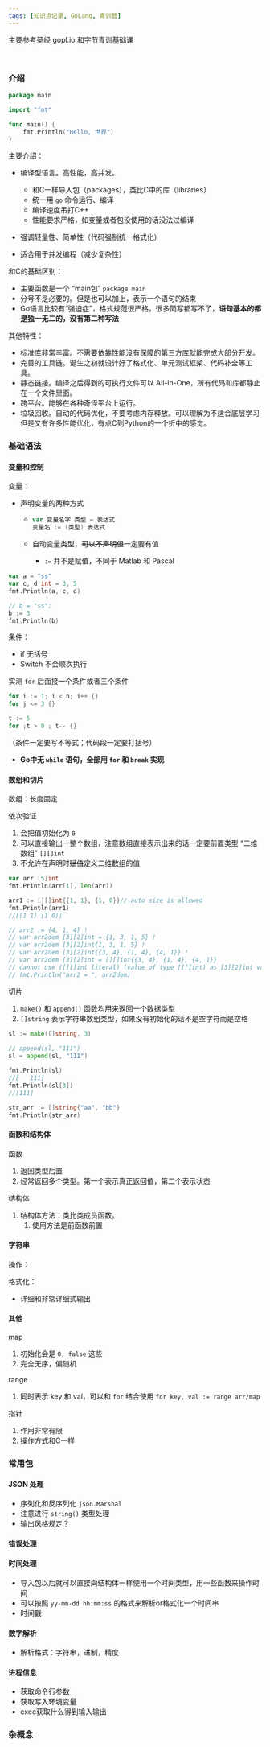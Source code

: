 ```yaml
---
tags: [知识点记录, GoLang, 青训营]
---
```


主要参考圣经 gopl.io 和字节青训基础课

​	

### 介绍



```go
package main

import "fmt"

func main() {
    fmt.Println("Hello, 世界")
}
```





主要介绍：

- 编译型语言。高性能，高并发。
  - 和C一样导入包（packages），类比C中的库（libraries）
  - 统一用 `go` 命令运行、编译
  - 编译速度吊打C++
  - 性能要求严格，如变量或者包没使用的话没法过编译

- 强调轻量性、简单性（代码强制统一格式化）
- 适合用于并发编程（减少复杂性）



和C的基础区别：

- 主要函数是一个 “main包” `package main`
- 分号不是必要的。但是也可以加上，表示一个语句的结束
- Go语言比较有“强迫症”，格式规范很严格，很多简写都写不了，**语句基本的都是独一无二的，没有第二种写法**



其他特性：

- 标准库非常丰富。不需要依靠性能没有保障的第三方库就能完成大部分开发。
- 完善的工具链。诞生之初就设计好了格式化、单元测试框架、代码补全等工具。
- 静态链接。编译之后得到的可执行文件可以 All-in-One，所有代码和库都静止在一个文件里面。
- 跨平台。能够在各种奇怪平台上运行。
- 垃圾回收。自动的代码优化，不要考虑内存释放。可以理解为不适合底层学习但是又有许多性能优化，有点C到Python的一个折中的感觉。



### 基础语法



#### 变量和控制

变量：

- 声明变量的两种方式

  - ```Go
    var 变量名字 类型 = 表达式
    变量名 := (类型) 表达式
    ```

  - 自动变量类型，~~可以不声明但~~一定要有值
    - `:=` 并不是赋值，不同于 Matlab 和 Pascal




```go
var a = "ss"
var c, d int = 3, 5
fmt.Println(a, c, d)

// b = "ss";
b := 3
fmt.Println(b)

```







条件：

- if 无括号
- Switch 不会顺次执行



实测 `for` 后面接一个条件或者三个条件

```go
for i := 1; i < n; i++ {}
for j <= 3 {}

t := 5
for ;t > 0 ; t-- {}
```

（条件一定要写不等式；代码段一定要打括号）



- **Go中无 `while` 语句，全部用 `for` 和 `break` 实现**



#### 数组和切片

数组：长度固定



依次验证

1. 会把值初始化为 `0`
2. 可以直接输出一整个数组，注意数组直接表示出来的话一定要前置类型 “二维数组” `[][]int`
3. 不允许在声明时~~赋值~~定义二维数组的值

```go
var arr [5]int 
fmt.Println(arr[1], len(arr))

arr1 := [][]int{{1, 1}, {1, 0}}// auto size is allowed
fmt.Println(arr1)
//[[1 1] [1 0]]

// arr2 := {4, 1, 4} !
// var arr2dem [3][2]int = {1, 3, 1, 5} !
// var arr2dem [3][2]int{1, 3, 1, 5} !
// var arr2dem [3][2]int{{3, 4}, {1, 4}, {4, 1}} !
// var arr2dem [3][2]int = [][]int{{3, 4}, {1, 4}, {4, 1}}
// cannot use ([][]int literal) (value of type [][]int) as [3][2]int value in variable declaration
// fmt.Println("arr2 = ", arr2dem)
```





切片

1. `make()` 和 `append()` 函数均用来返回一个数据类型
2. `[]string` 表示字符串数组类型，如果没有初始化的话不是空字符而是空格 

```go
sl := make([]string, 3)
	
// append(sl, "111")
sl = append(sl, "111")

fmt.Println(sl)
//[   111]
fmt.Println(sl[3])
//[111]

str_arr := []string{"aa", "bb"}
fmt.Println(str_arr)

```



#### 函数和结构体



函数

1. 返回类型后置
2. 经常返回多个类型。第一个表示真正返回值，第二个表示状态



结构体

1. 结构体方法：类比类成员函数。
   1. 使用方法是前函数前置







#### 字符串



操作：



格式化：

- 详细和非常详细式输出





#### 其他

map

1. 初始化会是 `0, false` 这些
2. 完全无序，偏随机





range

1. 同时表示 key 和 val，可以和 `for` 结合使用 `for key, val := range arr/map` 





指针

1. 作用非常有限
2. 操作方式和C一样



### 常用包



#### JSON 处理

- 序列化和反序列化 `json.Marshal`
- 注意进行 `string()` 类型处理
- 输出风格规定？





#### 错误处理





#### 时间处理

- 导入包以后就可以直接向结构体一样使用一个时间类型，用一些函数来操作时间
- 可以按照 `yy-mm-dd hh:mm:ss` 的格式来解析or格式化一个时间串
- 时间戳





#### 数字解析

- 解析格式：字符串，进制，精度



#### 进程信息

- 获取命令行参数
- 获取写入环境变量
- exec获取什么得到输入输出





### 杂概念

